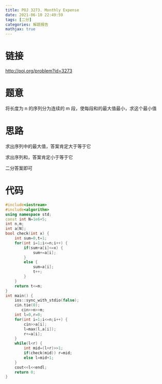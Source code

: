 ```yaml
---
title: POJ 3273. Monthly Expense
date: 2021-06-10 22:49:59
tags: [二分]
categories: 解题报告
mathjax: true
---
```


# 链接

<http://poj.org/problem?id=3273>

# 题意

将长度为 n 的序列分为连续的 m 段，使每段和的最大值最小，求这个最小值

<!--more-->

# 思路

求出序列中的最大值，答案肯定大于等于它

求出序列和，答案肯定小于等于它

二分答案即可

# 代码

```cpp
#include<iostream>
#include<algorithm>
using namespace std;
const int N=1e6+5;
int n,m;
int a[N];
bool check(int x) {
    int sum=0,t=1;
    for(int i=1;i<=n;i++) {
        if(sum+a[i]<=x) {
            sum+=a[i];
        }
        else {
            sum=a[i];
            t++;
        }
    }
    return t<=m;
}
int main() {
    ios::sync_with_stdio(false);
    cin.tie(0);
       cin>>n>>m;
    int l=0,r=0;
    for(int i=1;i<=n;i++) {
        cin>>a[i];
        l=max(l,a[i]);
        r+=a[i];
    }
    while(l<r) {
        int mid=(l+r)>>1;
        if(check(mid)) r=mid;
        else l=mid+1;
    }
    cout<<l<<endl;
    return 0;
}
```